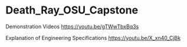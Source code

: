 # Death_Ray_OSU_Capstone

Demonstration Videos
https://youtu.be/gTWwTbxBq3s

Explanation of Engineering Specifications
https://youtu.be/X_xn40_CjBk
